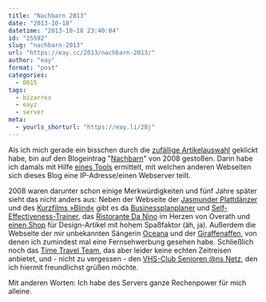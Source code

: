 ```yaml
---
title: "Nachbarn 2013"
date: "2013-10-18"
datetime: "2013-10-18 23:40:04"
id: "25592"
slug: "nachbarn-2013"
url: "https://eay.cc/2013/nachbarn-2013/"
author: "eay"
format: "post"
categories:
  - 0815
tags:
  - bizarres
  - eayz
  - server
meta:
  - yourls_shorturl: "https://eay.li/28j"
---
```


Als ich mich gerade ein bisschen durch die [zufällige Artikelauswahl](http://eay.cc/random/) geklickt habe, bin auf den Blogeintrag "[Nachbarn](//eay.cc/2008/nachbarn/)" von 2008 gestoßen. Darin habe ich damals mit Hilfe [eines Tools](http://www.yougetsignal.com/tools/web-sites-on-web-server/) ermittelt, mit welchen anderen Webseiten sich dieses Blog eine IP-Adresse/einen Webserver teilt.

2008 waren darunter schon einige Merkwürdigkeiten und fünf Jahre später sieht das nicht anders aus: Neben der Webseite der [Jasmunder Plattdänzer](http://www.jasmunder-plattdaenzer.de/) und des [Kurzfilms »Blind«](http://blind-movie.com/) gibt es da [Businessplanplaner](http://businessplan-fuer-gruender.de/) und [Self-Effectiveness-Trainer](http://www.dieterjarzombek.eu/), das [Ristorante Da Nino](http://www.daninooverath.de/) im Herzen von Overath und [einen Shop](http://www.take2-design.de/) für Design-Artikel mit hohem Spaßfaktor (äh, ja). Außerdem die Webseite der mir unbekannten Sängerin [Oceana](http://oceana-online.de/) und der [Giraffenaffen](http://www.giraffen-affen.de/), von denen ich zumindest mal eine Fernsehwerbung gesehen habe. Schließlich noch das [Time Travel Team](http://www.timetravelteam.com/), das aber leider keine echten Zeitreisen anbietet, und - nicht zu vergessen - den [VHS-Club Senioren @ns Netz](http://hi-senior.de/), den ich hiermit freundlichst grüßen möchte.

Mit anderen Worten: Ich habe des Servers ganze Rechenpower für mich alleine.

